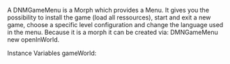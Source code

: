 A DNMGameMenu is a Morph which provides a Menu. It gives you the possibility to install the game (load all ressources), start and exit a new game, choose a specific level configuration and change the language used in the menu.
Because it is a morph it can be created via:
	DMNGameMenu new openInWorld.

Instance Variables
	gameWorld:		<DNMGameWorld>

